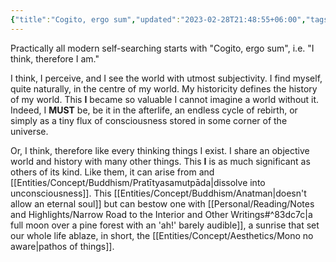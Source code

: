 ```yaml
---
{"title":"Cogito, ergo sum","updated":"2023-02-28T21:48:55+06:00","tags":["philosophy"],"created":"2022-05-02T20:36:00+06:00","location":"Badda, Dhaka","dg-publish":true,"dg-note-icon":2,"permalink":"/personal/musings/cogito-ergo-sum/","dgPassFrontmatter":true,"noteIcon":2}
---
```


Practically all modern self-searching starts with "Cogito, ergo sum", i.e. "I think, therefore I am."

I think, I perceive, and I see the world with utmost subjectivity. I find myself, quite naturally, in the centre of my world. My historicity defines the history of my world. This **I** became so valuable I cannot imagine a world without it. Indeed, I **MUST** be, be it in the afterlife, an endless cycle of rebirth, or simply as a tiny flux of consciousness stored in some corner of the universe.

Or, I think, therefore like every thinking things I exist. I share an objective world and history with many other things. This **I** is as much significant as others of its kind. Like them, it can arise from and [[Entities/Concept/Buddhism/Pratītyasamutpāda\|dissolve into unconsciousness]]. This [[Entities/Concept/Buddhism/Anatman\|doesn't allow an eternal soul]] but can bestow one with [[Personal/Reading/Notes and Highlights/Narrow Road to the Interior and Other Writings#^83dc7c\|a full moon over a pine forest with an 'ah!' barely audible]], a sunrise that set our whole life ablaze, in short, the [[Entities/Concept/Aesthetics/Mono no aware\|pathos of things]].